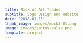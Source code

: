 ```yaml
---
title: Nick of All Trades
subtitle: Logo Design and Website
date: '2018-01-15'
thumb_image: images/mock3-01.png
image: images/santos-salsa.png
template: project
---
```

